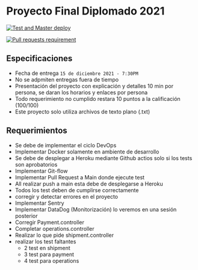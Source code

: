 # Proyecto Final Diplomado 2021
[![Test and Master deploy](https://github.com/Mango3313/proyectofinal-dpdsoft/actions/workflows/pushtomaster.yml/badge.svg)](https://github.com/Mango3313/proyectofinal-dpdsoft/actions/workflows/pushtomaster.yml)

[![Pull requests requirement](https://github.com/Mango3313/proyectofinal-dpdsoft/actions/workflows/onpullrequest.yml/badge.svg)](https://github.com/Mango3313/proyectofinal-dpdsoft/actions/workflows/onpullrequest.yml)

## Especificaciones
* Fecha de entrega `15 de diciembre 2021 - 7:30PM`
* No se adpmiten entregas fuera de tiempo
* Presentación del proyecto con explicación y detalles 10 min por persona, se daran los horarios y enlaces por persona 
* Todo requerimiento no cumplido restara 10 puntos a la calificación (100/100)
* Este proyecto solo utiliza archivos de texto plano (.txt)

## Requerimientos 

* Se debe de implementar el ciclo DevOps
* Implementar Docker solamente en ambiente de desarrollo
* Se debe de desplegar a Heroku mediante Github actios solo si los tests son aprobatorios
* Implementar Git-flow
* Implementar Pull Request a Main donde ejecute test
* All realizar push a main esta debe de desplegarse a Heroku
* Todos los test deben de cumplirse correctamente
* corregir y detectar errores en el proyecto
* Implementar Sentry
* Implementar DataDog (Monitorización) lo veremos en una sesión posterior
* Corregir Payment.controller
* Completar operations.controller
* Realizar lo que pide shipment.controller
* realizar los test faltantes
    * 2 test en shipment
    * 3 test para payment
    * 4 test para operations